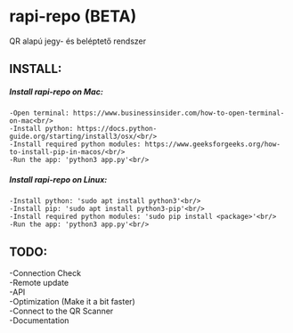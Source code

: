 # rapi-repo (BETA)
QR alapú jegy- és beléptető rendszer

## INSTALL:<br/>
##### Install rapi-repo on Mac:<br/>
	-Open terminal: https://www.businessinsider.com/how-to-open-terminal-on-mac<br/>
	-Install python: https://docs.python-guide.org/starting/install3/osx/<br/>
	-Install required python modules: https://www.geeksforgeeks.org/how-to-install-pip-in-macos/<br/>
	-Run the app: 'python3 app.py'<br/>
##### Install rapi-repo on Linux:<br/>
	-Install python: 'sudo apt install python3'<br/>
	-Install pip: 'sudo apt install python3-pip'<br/>
	-Install required python modules: 'sudo pip install <package>'<br/>
	-Run the app: 'python3 app.py'<br/>
## TODO:<br/>
  -Connection Check<br/>
  -Remote update<br/>
  -API<br/>
  -Optimization (Make it a bit faster)<br/>
  -Connect to the QR Scanner<br/>
  -Documentation

